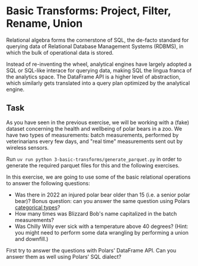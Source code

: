 # Basic Transforms: Project, Filter, Rename, Union

Relational algebra forms the cornerstone of SQL, the de-facto standard for querying data of Relational Database Management Systems (RDBMS), in which the bulk of operational data is stored.

Instead of re-inventing the wheel, analytical engines have largely adopted a SQL or SQL-like interace for querying data, making SQL the lingua franca of the analytics space. The DataFrame API is a higher level of abstraction, which similarly gets translated into a query plan optimized by the analytical engine.

## Task

As you have seen in the previous exercise, we will be working with a (fake) dataset concerning the health and wellbeing of polar bears in a zoo. We have two types of measurements: batch measurements, performed by veterinarians every few days, and "real time" measurements sent out by wireless sensors.

Run `uv run python 3-basic-transforms/generate_parquet.py` in order to generate the required parquet files for this and the following exercises.

In this exercise, we are going to use some of the basic relational operations to answer the following questions:

- Was there in 2022 an injured polar bear older than 15 (i.e. a senior polar bear)? Bonus question: can you answer the same question using Polars [categorical types](https://docs.pola.rs/user-guide/expressions/categorical-data-and-enums/#data-type-categorical)?
- How many times was Blizzard Bob's name capitalized in the batch measurements?
- Was Chilly Willy ever sick with a temperature above 40 degrees? (Hint: you might need to perform some data wrangling by performing a union and downfill.)

First try to answer the questions with Polars' DataFrame API. Can you answer them as well using Polars' SQL dialect?
